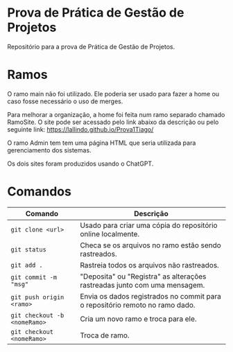 # Prova de Prática de Gestão de Projetos

Repositório para a prova de Prática de Gestão de Projetos.

# Ramos
O ramo main não foi utilizado. Ele poderia ser usado para fazer a home ou caso fosse necessário o uso de merges.

Para melhorar a organização, a home foi feita num ramo separado chamado RamoSite.
O site pode ser acessado pelo link abaixo da descrição ou pelo seguinte link: https://lallindo.github.io/Prova1Tiago/

O ramo Admin tem tem uma página HTML que seria utilizada para gerenciamento dos sistemas.

Os dois sites foram produzidos usando o ChatGPT. 

# Comandos
| Comando                          | Descrição                                                                    |
|----------------------------------|------------------------------------------------------------------------------|
| `git clone <url>`                | Usado para criar uma cópia do repositório online localmente.                 |
| `git status`                     | Checa se os arquivos no ramo estão sendo rastreados.                         |
| `git add .`                      | Rastreia todos os arquivos não rastreados.                                   |
| `git commit -m "msg"`            | "Deposita" ou "Registra" as alterações rastreadas junto com uma mensagem.    |
| `git push origin <ramo>`         | Envia os dados registrados no commit para o repositório remoto no ramo dado. |
| `git checkout -b <nomeRamo>`     | Cria um novo ramo e troca para ele.                                          |
| `git checkout <nomeRamo>`        | Troca de ramo.                                                               |


